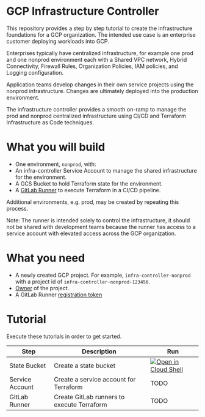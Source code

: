 # GCP Infrastructure Controller

This repository provides a step by step tutorial to create the infrastructure
foundations for a GCP organization.  The intended use case is an enterprise
customer deploying workloads into GCP.

Enterprises typically have centralized infrastructure, for example one prod and
one nonprod environment each with a Shared VPC network, Hybrid Connectivity,
Firewall Rules, Organization Policies, IAM policies, and Logging configuration.

Application teams develop changes in their own service projects using the
nonprod infrastructure.  Changes are ultimately deployed into the production
environment.

The infrastructure controller provides a smooth on-ramp to manage the prod and
nonprod centralized infrastructure using CI/CD and Terraform Infrastructure as
Code techniques.

# What you will build

 * One environment, `nonprod`, with:
 * An infra-controller Service Account to manage the shared infrastructure for
   the environment.
 * A GCS Bucket to hold Terraform state for the environment.
 * A [GitLab Runner][runner] to execute Terraform in a CI/CD pipeline.

Additional environments, e.g. prod, may be created by repeating this process.

Note: The runner is intended solely to control the infrastructure, it should
not be shared with development teams because the runner has access to a service
account with elevated access across the GCP organization.

# What you need

 * A newly created GCP project.  For example, `infra-controller-nonprod` with a
   project id of `infra-controller-nonprod-123456`.
 * [Owner][roles] of the project.
 * A GitLab Runner [registration token][token]

# Tutorial

Execute these tutorials in order to get started.

| Step            | Description                                | Run                                            |
| ----            | ----                                       | ----                                           |
| State Bucket    | Create a state bucket                      | [![Open in Cloud Shell][shell_img]][setup_gcs] |
| Service Account | Create a service account for Terraform     | TODO                                           |
| GitLab Runner   | Create GitLab runners to execute Terraform | TODO                                           |

[open]: https://cloud.google.com/blog/products/gcp/introducing-open-in-cloud-shell-a-new-way-to-create-frictionless-tutorials
[shell_img]: https://gstatic.com/cloudssh/images/open-btn.png
[setup_gcs]: https://console.cloud.google.com/cloudshell/open?git_repo=https://github.com/openinfrastructure/infra-controller&tutorial=resources/setup_state_bucket.md
[runner]: https://docs.gitlab.com/runner/
[roles]: https://cloud.google.com/iam/docs/understanding-roles
[token]: https://docs.gitlab.com/ee/ci/runners/#registering-a-group-runner
